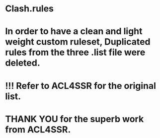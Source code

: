 # Clash.rules

# In order to have a clean and light weight custom ruleset, Duplicated rules from the three .list file were deleted.
# !!! Refer to ACL4SSR for the original list.

# THANK YOU for the superb work from ACL4SSR.
